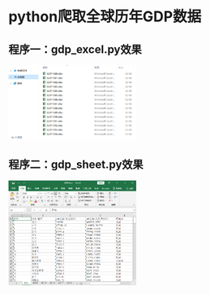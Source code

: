 # python爬取全球历年GDP数据

## 程序一：gdp_excel.py效果
<img src="多张excel.jpg" width="50%">

## 程序二：gdp_sheet.py效果
<img src="多张sheet.jpg" width="50%">
